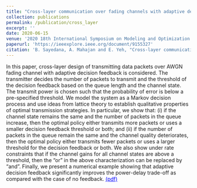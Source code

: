 ```yaml
---
title: "Cross-layer communication over fading channels with adaptive decision feedback"
collection: publications
permalink: /publication/cross_layer
excerpt: ''
date: 2020-06-15
venue: '2020 18th International Symposium on Modeling and Optimization in Mobile, Ad Hoc, and Wireless Networks (WiOPT)'
paperurl: 'https://ieeexplore.ieee.org/document/9155327'
citation: 'B. Sayedana, A. Mahajan and E. Yeh, "Cross-layer communication over fading channels with adaptive decision feedback," 2020 18th International Symposium on Modeling and Optimization in Mobile, Ad Hoc, and Wireless Networks (WiOPT), Volos, Greece, 2020, pp. 1-8.'
---
```


In this paper, cross-layer design of transmitting data packets over AWGN fading channel with adaptive decision feedback is considered. The transmitter decides the number of packets to transmit and the threshold of the decision feedback based on the queue length and the channel state. The transmit power is chosen such that the probability of error is below a pre-specified threshold. We model the system as a Markov decision process and use ideas from lattice theory to establish qualitative properties of optimal transmission strategies. In particular, we show that: (i) if the channel state remains the same and the number of packets in the queue increase, then the optimal policy either transmits more packets or uses a smaller decision feedback threshold or both; and (ii) if the number of packets in the queue remain the same and the channel quality deteriorates, then the optimal policy either transmits fewer packets or uses a larger threshold for the decision feedback or both. We also show under rate constraints that if the channel gains for all channel states are above a threshold, then the “or” in the above characterization can be replaced by “and”. Finally, we present a numerical example showing that adaptive decision feedback significantly improves the power-delay trade-off as compared with the case of no feedback. <a href="https://bornasayedana.github.io/public-files/cross_layer.pdf" style="color: blue; text-decoration: underline;">(pdf)</a>
